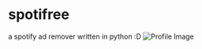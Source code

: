 # spotifree
a spotify ad remover written in python :D
![Profile Image](https://darkkhakipointedplot.hxhdjd1.repl.co/profile/81777)

